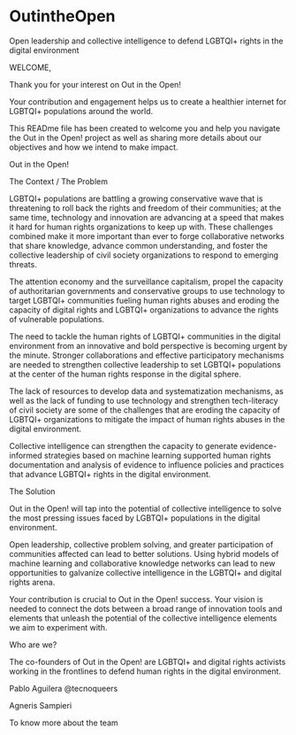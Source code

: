 # OutintheOpen
Open leadership and collective intelligence to defend LGBTQI+ rights in the digital environment

WELCOME,

Thank you for your interest on Out in the Open!

Your contribution and engagement helps us to create a healthier internet for LGBTQI+ populations around the world.

This READme file has been created to welcome you and help you navigate the Out in the Open! project as well as sharing more details about our objectives and how we intend to make impact.

 Out in the Open!

The Context / The Problem

 LGBTQI+ populations are battling a growing conservative wave that is threatening to roll back the rights and freedom of their communities; at the same time, technology and innovation are advancing at a speed that makes it hard for human rights organizations to keep up with. These challenges combined make it more important than ever to forge collaborative networks that share knowledge, advance common understanding, and foster the collective leadership of civil society organizations to respond to emerging threats. 
 
The attention economy and the surveillance capitalism, propel the capacity of authoritarian governments and conservative groups to use technology to target LGBTQI+ communities fueling human rights abuses and eroding the capacity of digital rights and LGBTQI+ organizations to advance the rights of vulnerable populations.

The need to tackle the human rights of LGBTQI+ communities in the digital environment from an innovative and bold perspective is becoming urgent by the minute. Stronger collaborations and effective participatory mechanisms are needed to strengthen collective leadership to set LGBTQI+ populations  at the center of the human rights response in the digital sphere.

The lack of resources to develop data and systematization mechanisms, as well as the lack of funding to use technology and strengthen tech-literacy of civil society are some of the challenges that are eroding the capacity of LGBTQI+ organizations to mitigate the impact of human rights abuses in the digital environment.

Collective intelligence can strengthen the capacity to generate evidence-informed strategies based on machine learning supported human rights documentation and analysis of evidence to influence policies and practices that advance LGBTQI+ rights in the digital environment.

The Solution

 Out in the Open! will tap into the potential of collective intelligence to solve the most pressing issues faced by  LGBTQI+ populations in the digital environment.

Open leadership, collective problem solving, and greater participation of communities affected can lead to better solutions. Using hybrid models of machine learning and collaborative knowledge networks can lead to new opportunities to galvanize collective intelligence in the LGBTQI+ and digital rights arena.

 Your contribution is crucial to Out in the Open! success. Your vision is needed to connect the dots between a broad range of innovation tools and elements that unleash the potential of the collective intelligence elements we aim to experiment with.

Who are we?

The co-founders of  Out in the Open! are LGBTQI+ and digital rights activists working in the frontlines to defend human rights in the digital environment.

Pablo Aguilera @tecnoqueers 

Agneris Sampieri 

To know more about the team 

